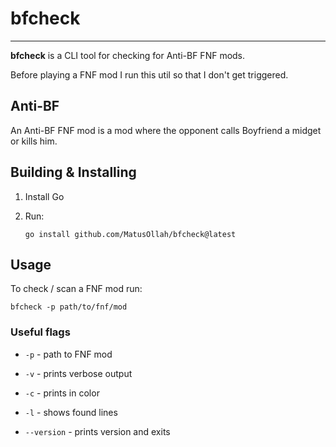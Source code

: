 # bfcheck

---

**bfcheck** is a CLI tool for checking for Anti-BF FNF mods.

Before playing a FNF mod I run this util so that I don't get triggered.

## Anti-BF

An Anti-BF FNF mod is a mod where the opponent calls Boyfriend a midget or kills him.

## Building & Installing

1. Install Go

2. Run:
   
   ```shell
   go install github.com/MatusOllah/bfcheck@latest
   ```

## Usage

To check / scan a FNF mod run:

```shell
bfcheck -p path/to/fnf/mod
```

### Useful flags

- ``-p`` - path to FNF mod

- ``-v`` - prints verbose output

- ``-c`` - prints in color

- ``-l`` - shows found lines

- ``--version`` - prints version and exits